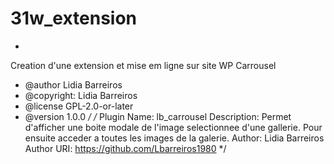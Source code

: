 # 31w_extension
*
Creation d'une extension et mise em ligne sur site WP
Carrousel
 * @author  Lidia Barreiros
 * @copyright: Lidia Barreiros
 * @license GPL-2.0-or-later
 * @version 1.0.0
*/
/*
Plugin Name: lb_carrousel
Description: Permet d'afficher une boite modale de l'image selectionnee d'une gallerie. Pour ensuite acceder a toutes les images de la galerie. 
Author: Lidia Barreiros
Author URI: https://github.com/Lbarreiros1980
*/
